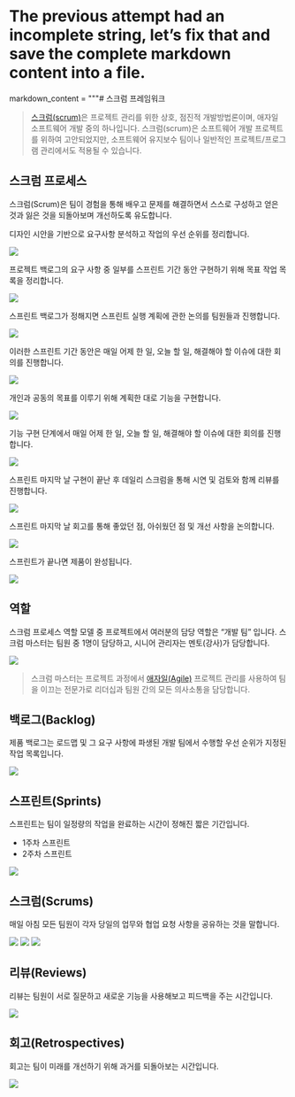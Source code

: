 # The previous attempt had an incomplete string, let’s fix that and save the complete markdown content into a file.
markdown_content = """# 스크럼 프레임워크

> [스크럼(scrum)](https://ko.wikipedia.org/wiki/%EC%8A%A4%ED%81%AC%EB%9F%BC_(%EC%95%A0%EC%9E%90%EC%9D%BC_%EA%B0%9C%EB%B0%9C_%ED%94%84%EB%A1%9C%EC%84%B8%EC%8A%A4))은 프로젝트 관리를 위한 상호, 점진적 개발방법론이며, 애자일 소프트웨어 개발 중의 하나입니다. 스크럼(scrum)은 소프트웨어 개발 프로젝트를 위하여 고안되었지만, 소프트웨어 유지보수 팀이나 일반적인 프로젝트/프로그램 관리에서도 적용될 수 있습니다.

## 스크럼 프로세스

스크럼(Scrum)은 팀이 경험을 통해 배우고 문제를 해결하면서 스스로 구성하고 얻은 것과 잃은 것을 되돌아보며 개선하도록 유도합니다.

디자인 시안을 기반으로 요구사항 분석하고 작업의 우선 순위를 정리합니다.

<img src="https://raw.githubusercontent.com/uzoolove/fes11-vanilla/main/assets/images/scrum_01.webp">

프로젝트 백로그의 요구 사항 중 일부를 스프린트 기간 동안 구현하기 위해 목표 작업 목록을 정리합니다.

<img src="https://raw.githubusercontent.com/uzoolove/fes11-vanilla/main/assets/images/scrum_02.webp">

스프린트 백로그가 정해지면 스프린트 실행 계획에 관한 논의를 팀원들과 진행합니다.

<img src="https://raw.githubusercontent.com/uzoolove/fes11-vanilla/main/assets/images/scrum_03.webp">

이러한 스프린트 기간 동안은 매일 어제 한 일, 오늘 할 일, 해결해야 할 이슈에 대한 회의를 진행합니다.

<img src="https://raw.githubusercontent.com/uzoolove/fes11-vanilla/main/assets/images/scrum_04.webp">

개인과 공동의 목표를 이루기 위해 계획한 대로 기능을 구현합니다.

<img src="https://raw.githubusercontent.com/uzoolove/fes11-vanilla/main/assets/images/scrum_05.webp">

기능 구현 단계에서 매일 어제 한 일, 오늘 할 일, 해결해야 할 이슈에 대한 회의를 진행합니다.

<img src="https://raw.githubusercontent.com/uzoolove/fes11-vanilla/main/assets/images/scrum_06.webp">

스프린트 마지막 날 구현이 끝난 후 데일리 스크럼을 통해 시연 및 검토와 함께 리뷰를 진행합니다.

<img src="https://raw.githubusercontent.com/uzoolove/fes11-vanilla/main/assets/images/scrum_07.webp">

스프린트 마지막 날 회고를 통해 좋았던 점, 아쉬웠던 점 및 개선 사항을 논의합니다.

<img src="https://raw.githubusercontent.com/uzoolove/fes11-vanilla/main/assets/images/scrum_08.webp">

스프린트가 끝나면 제품이 완성됩니다.

<img src="https://raw.githubusercontent.com/uzoolove/fes11-vanilla/main/assets/images/scrum_09.webp">


## 역할

스크럼 프로세스 역할 모델 중 프로젝트에서 여러분의 담당 역할은 “개발 팀” 입니다. 스크럼 마스터는 팀원 중 1명이 담당하고, 시니어 관리자는 멘토(강사)가 담당합니다.

<img src="https://raw.githubusercontent.com/uzoolove/fes11-vanilla/main/assets/images/scrum_10.webp">

> 스크럼 마스터는 프로젝트 과정에서 [애자일(Agile)](https://ko.wikipedia.org/wiki/%EC%95%A0%EC%9E%90%EC%9D%BC_%EC%86%8C%ED%94%84%ED%8A%B8%EC%9B%A8%EC%96%B4_%EA%B0%9C%EB%B0%9C) 프로젝트 관리를 사용하여 팀을 이끄는 전문가로 리더십과 팀원 간의 모든 의사소통을 담당합니다.

## 백로그(Backlog)

제품 백로그는 로드맵 및 그 요구 사항에 파생된 개발 팀에서 수행할 우선 순위가 지정된 작업 목록입니다.

<img src="https://raw.githubusercontent.com/uzoolove/fes11-vanilla/main/assets/images/backlog_01.webp">

## 스프린트(Sprints)

스프린트는 팀이 일정량의 작업을 완료하는 시간이 정해진 짧은 기간입니다.

- 1주차 스프린트
- 2주차 스프린트

<img src="https://raw.githubusercontent.com/uzoolove/fes11-vanilla/main/assets/images/sprints_01.webp">

## 스크럼(Scrums)

매일 아침 모든 팀원이 각자 당일의 업무와 협업 요청 사항을 공유하는 것을 말합니다.

<img src="https://raw.githubusercontent.com/uzoolove/fes11-vanilla/main/assets/images/sprints_02.webp">

<img src="https://raw.githubusercontent.com/uzoolove/fes11-vanilla/main/assets/images/sprints_03.webp">

<img src="https://raw.githubusercontent.com/uzoolove/fes11-vanilla/main/assets/images/sprints_04.webp">

## 리뷰(Reviews)

리뷰는 팀원이 서로 질문하고 새로운 기능을 사용해보고 피드백을 주는 시간입니다.

<img src="https://raw.githubusercontent.com/uzoolove/fes11-vanilla/main/assets/images/sprints_05.webp">

## 회고(Retrospectives)

회고는 팀이 미래를 개선하기 위해 과거를 되돌아보는 시간입니다.

<img src="https://raw.githubusercontent.com/uzoolove/fes11-vanilla/main/assets/images/sprints_06.webp">